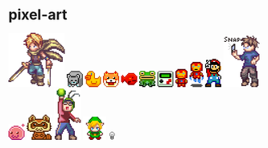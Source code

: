 pixel-art 
========= 
 
![byuu](bahamut_lagoon/byuu.png) 
![cat](cat/cat.png) 
![chicken](chicken/chicken.png) 
![dog](dog/dog.png) 
![fish](fish/fish.png) 
![frog](frog/frog.png) 
![gameboy](gameboy/gameboy.png) 
![ironman](ironman/ironman.png) 
![ironman_fly](ironman/ironman_fly.png) 
![mario_v](mario/mario_v.png) 
![l-lin](other/l-lin.png) 
![poring](poring/poring.png) 
![raccoon](raccoon/raccoon.png) 
![yoo_jae-suk](runningman/yoo_jae-suk.png) 
![link](zelda/link.png) 
![light_bulb](other/light_bulb.gif) 

